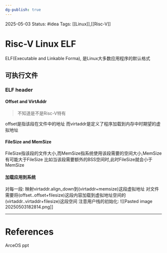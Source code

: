 ```yaml
---
dg-publish: true
---
```

2025-05-03
Status: #idea
Tags: [[Linux]],[[Risc-V]]

# Risc-V Linux ELF
ELF(Executable and Linkable Forma), 是Linux大多数应用程序的默认格式
## 可执行文件
### ELF header
#### Offset and VirtAddr
> 不知道是不是Risc-V特有

offset是指该段在文件中的地址
而virtaddr是定义了程序加载到内存中时期望的虚拟地址
#### FileSize and MemSize
FileSize指该段的文件大小,而MemSize指系统使用该段需要的空间大小,MemSize有可能大于FileSize
比如当该段需要额外的BSS空间时,此时FileSize就会小于MemSize

#### 加载应用到系统
对每一段:
映射virtaddr.align_down到(virtaddr+memsize)这段虚拟地址
对文件需要将(offset..offset+filesize)这段内容加载到虚拟地址空间的(virtaddr..virtaddr+filesize)这段空间
注意用户栈的初始化:
![[Pasted image 20250503182814.png]]

___
# References
ArceOS ppt